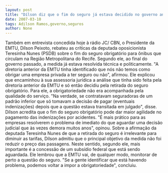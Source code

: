 ```yaml
---
layout: post
title: "Dílson diz que o fim do seguro já estava decidido no governo anterior"
date: 2007-03-10
tags: Adilson Ramos,governo,seguros
author: None
---
```

Também em entrevista concedida hoje à rádio JC/ CBN, o Presidente da EMTU, Dílson Peixoto, rebateu as críticas da deputada oposicionista Teresinha Nunes (PSDB) sobre o fim do seguro obrigatório para ônibus que circulam na Região Metropolitana do Recife. Segundo ele, ao final do governo passado, a medida já estava resolvida técnica e politicamente.
\"A diretoria anterior da EMTU tinha identificado que nós não temos como obrigar uma empresa privada a ter seguro ou não\", afirmou. Ele explicou que encaminhou à sua assessoria jurídica a análise que tinha sido feita pela diretoria anterior da EMTU e só então decidiu pela retirada do seguro obrigatório.
Para ele, a obrigatoriedade não era acompanhada pela qualidade do serviço. \"Na verdade, se contratavam seguradoras de um padrão inferior que só tomavam a decisão de pagar (eventuais indenizações) depois que a questão estava transitada em julgado\", disse.
Dílson acredita que o fim do seguro obrigatório pode dar maior agilidade no pagamento das indenizações por acidentes. \"É mais prático para as empresas resolverem o problema de imediato do que aguardar uma decisão judicial que às vezes demora muitos anos\", opinou.
Sobre a afirmação da deputada Teresinha Nunes de que a retirada do seguro é irrelevante para diminuir as tarifas, Dílson admitiu que o principal objetivo da medida não foi reduzir o preço das passagens. 
Neste sentido, segundo ele, mais importante é a concessão de um subsídio federal que está sendo aguardada.
Ele lembrou que a EMTU vai, de qualquer modo, monitorar de perto a questão do seguro. \"Se a gente identificar que está havendo problema, podemos voltar a impor a obrigatoriedade\", concluiu. 